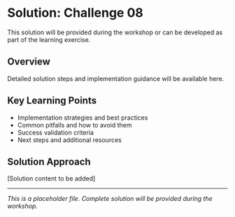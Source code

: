 # Solution: Challenge 08

This solution will be provided during the workshop or can be developed as part of the learning exercise.

## Overview

Detailed solution steps and implementation guidance will be available here.

## Key Learning Points

- Implementation strategies and best practices
- Common pitfalls and how to avoid them  
- Success validation criteria
- Next steps and additional resources

## Solution Approach

[Solution content to be added]

---

*This is a placeholder file. Complete solution will be provided during the workshop.*

